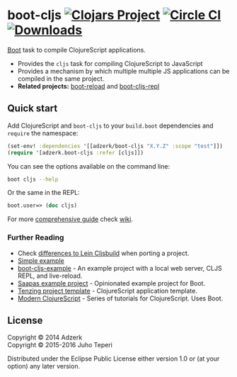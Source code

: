 # boot-cljs [![Clojars Project](https://img.shields.io/clojars/v/adzerk/boot-cljs.svg)](https://clojars.org/adzerk/boot-cljs) [![Circle CI](https://circleci.com/gh/adzerk-oss/boot-cljs.svg?style=shield)](https://circleci.com/gh/adzerk-oss/boot-cljs) [![Downloads](https://jarkeeper.com/adzerk/boot-cljs/downloads.svg)](https://jarkeeper.com/adzerk/boot-cljs)

[Boot](http://boot-clj.com/) task to compile ClojureScript applications.

* Provides the `cljs` task for compiling ClojureScript to JavaScript
* Provides a mechanism by which multiple multiple JS applications can be
  compiled in the same project.
* **Related projects:** [boot-reload](https://github.com/adzerk-oss/boot-reload) and [boot-cljs-repl](https://github.com/adzerk-oss/boot-cljs-repl)

## Quick start

Add ClojureScript and `boot-cljs` to your `build.boot` dependencies and `require` the namespace:

```clj
(set-env! :dependencies '[[adzerk/boot-cljs "X.Y.Z" :scope "test"]])
(require '[adzerk.boot-cljs :refer [cljs]])
```

You can see the options available on the command line:

```bash
boot cljs --help
```

Or the same in the REPL:

```clj
boot.user=> (doc cljs)
```

For more [comprehensive guide](https://github.com/adzerk-oss/boot-cljs/wiki/Usage) check [wiki](https://github.com/adzerk-oss/boot-cljs/wiki).

### Further Reading

- Check [differences to Lein Cljsbuild](https://github.com/adzerk-oss/boot-cljs/wiki/Differences-to-Lein-cljsbuild)
when porting a project.
- [Simple example](https://github.com/adzerk-oss/boot-cljs/wiki/Example)
- [boot-cljs-example](https://github.com/adzerk/boot-cljs-example) - An example project with a local web server, CLJS REPL, and live-reload.
- [Saapas example project](https://github.com/Deraen/saapas) - Opinionated example project for Boot.
- [Tenzing project template](https://github.com/martinklepsch/tenzing) - ClojureScript application template.
- [Modern ClojureScript](https://github.com/magomimmo/modern-cljs) - Series of tutorials for ClojureScript. Uses Boot.


## License

Copyright © 2014 Adzerk<br>
Copyright © 2015-2016 Juho Teperi

Distributed under the Eclipse Public License either version 1.0 or (at
your option) any later version.

